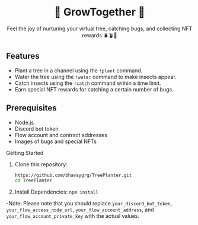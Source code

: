 <div align="center">
  <h1>🌳 GrowTogether 🌳</h1>
  <p>Feel the joy of nurturing your virtual tree, catching bugs, and collecting NFT rewards 🪲🪴🎁</p>
</div>



## Features


- Plant a tree in a channel using the `!plant` command.
- Water the tree using the `!water` command to make insects appear.
- Catch insects using the `!catch` command within a time limit.
- Earn special NFT rewards for catching a certain number of bugs.


## Prerequisites


- Node.js
- Discord bot token
- Flow account and contract addresses
- Images of bugs and special NFTs

Getting Started


1. Clone this repository:
   ```bash
   https://github.com/bhavaygrg/TreePlanter.git
   cd TreePlanter
2. Install Dependencies:
   ```npm install```

   
-Note: Please note that you should replace `your_discord_bot_token`, `your_flow_access_node_url`, `your_flow_account_address`, and `your_flow_account_private_key` with the actual values.


